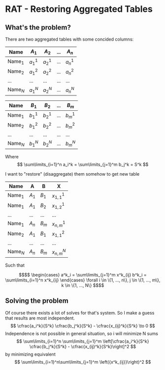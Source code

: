 # RAT - Restoring Aggregated Tables
## What's the problem?

There are two aggregated tables with some concided columns:

| Name | $A_1$ |  $A_2$ | ... | $A_n$ |
| --- | --- | --- | --- | --- |
| $\text{Name}_1$ | $a_1^1$ | $a_2^1$ | ... | $a_n^1$ |
| $\text{Name}_2$ | $a_1^2$ | $a_2^2$ | ... | $a_n^2$ |
| ... | ... | ... | ... | ... |
| $\text{Name}_N$ | $a_1^N$ | $a_2^N$ | ... | $a_n^N$ |

| Name | $B_1$ |  $B_2$ | ... | $B_m$ |
| --- | --- | --- | --- | --- |
| $\text{Name}_1$ | $b_1^1$ | $b_2^1$ | ... | $b_m^1$ |
| $\text{Name}_2$ | $b_1^2$ | $b_2^2$ | ... | $b_m^2$ |
| ... | ... | ... | ... | ... |
| $\text{Name}_N$ | $b_1^N$ | $b_2^N$ | ... | $b_m^N$ |

Where
$$
\sum\limits_{i=1}^n a_i^k =
\sum\limits_{j=1}^m b_j^k = S^k
$$

I want to "restore" (disaggregate) them somehow to get new table

| Name | A | B | X |
| --- | --- | --- | --- |
| $\text{Name}_1$ | $A_1$ | $B_1$ | $x_{1, 1}^1$ |
| $\text{Name}_1$ | $A_1$ | $B_2$ | $x_{1, 2}^1$ |
| ... | ... | ... | ... |
| $\text{Name}_1$ | $A_n$ | $B_m$ | $x_{n, m}^1$ |
| $\text{Name}_2$ | $A_1$ | $B_1$ | $x_{1, 1}^2$ |
| ... | ... | ... | ... |
| $\text{Name}_N$ | $A_n$ | $B_m$ | $x_{n, m}^N$ |

Such that
```math
$$
\begin{cases}
a^k_i = \sum\limits_{j=1}^m x^k_{ij}
b^k_i = \sum\limits_{i=1}^n x^k_{ij}
\end{cases}
\forall i \in \{1, ..., n\}, j \in \{1, ..., m\}, k \in \{1, ..., N\}
$$
```


## Solving the problem

Of course there exists a lot of solves for that's system. So I make a guess that results are most independent. 
$$
\cfrac{a_i^k}{S^k} \cfrac{b_j^k}{S^k} - \cfrac{x_{ij}^k}{S^k} \to 0
$$
Independence is not possible in general situation, so i will minimize N sums
$$
\sum\limits_{i=1}^n \sum\limits_{j=1}^m \left[\cfrac{a_i^k}{S^k} \cfrac{b_j^k}{S^k} - \cfrac{x_{ij}^k}{S^k}\right]^2
$$
by minimizing equivalent
$$
\sum\limits_{i=1}^n\sum\limits_{j=1}^m \left({x^k_{ij}}\right)^2
$$
